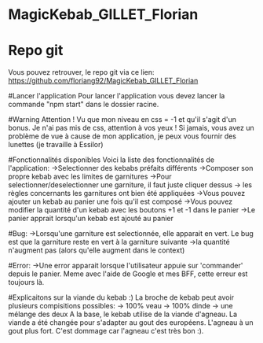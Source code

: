 # MagicKebab_GILLET_Florian

# Repo git

Vous pouvez retrouver, le repo git via ce lien: https://github.com/floriang92/MagicKebab_GILLET_Florian

#Lancer l'application
Pour lancer l'application vous devez lancer la commande "npm start" dans le dossier racine.

#Warning
Attention ! Vu que mon niveau en css = -1 et qu'il s'agit d'un bonus. Je n'ai pas mis de css, attention à vos yeux !
Si jamais, vous avez un problème de vue à cause de mon application, je peux vous fournir des lunettes (je travaille à Essilor) 

#Fonctionnalités disponibles
    Voici la liste des fonctionnalités de l'application:
        ->Selectionner des kebabs préfaits différents
        ->Composer son propre kebab avec les limites de garnitures
            ->Pour selectionner/deselectionner une garniture, il faut juste cliquer dessus
            -> les règles concernants les garnitures ont bien été appliquées
        ->Vous pouvez ajouter un kebab au panier une fois qu'il est composé
        ->Vous pouvez modifier la quantité d'un kebab avec les boutons +1 et -1 dans le panier
        ->Le panier apprait lorsqu'un kebab est ajouté au panier

#Bug:
    ->Lorsqu'une garniture est selectionnée, elle apparait en vert. Le bug est que la garniture reste en vert à la garniture suivante
    ->la quantité n'augment pas (alors qu'elle augment dans le context)

#Error:
    ->Une error apparait lorsque l'utilisateur appuie sur 'commander' depuis le panier. Meme avec l'aide de Google et mes BFF, cette erreur est toujours là.


#Explicaitons sur la viande du kebab :)
La broche de kebab peut avoir plusieurs compisitions possibles:
    -> 100% veau
    -> 100% dinde
    -> une mélange des deux
A la base, le kebab utilise de la viande d'agneau. La viande a été changée pour s'adapter au gout des européens. L'agneau à un gout plus fort. C'est dommage car l'agneau c'est très bon :).